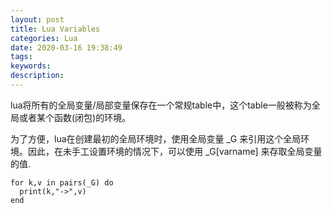 ```yaml
---
layout: post
title: Lua Variables
categories: Lua
date: 2020-03-16 19:38:49
tags:
keywords:
description:
---
```

lua将所有的全局变量/局部变量保存在一个常规table中，这个table一般被称为全局或者某个函数(闭包)的环境。 

为了方便，lua在创建最初的全局环境时，使用全局变量 _G 来引用这个全局环境。因此，在未手工设置环境的情况下，可以使用 _G[varname] 来存取全局变量的值. 

```
for k,v in pairs(_G) do 
  print(k,"->",v) 
end 
```
